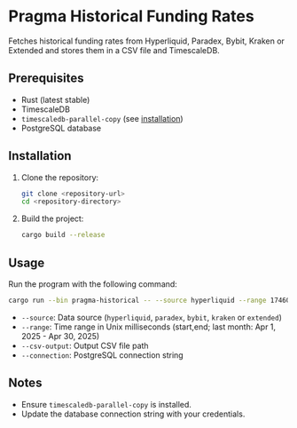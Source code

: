 # Pragma Historical Funding Rates

Fetches historical funding rates from Hyperliquid, Paradex, Bybit, Kraken or Extended and stores them in a CSV file and TimescaleDB.

## Prerequisites
- Rust (latest stable)
- TimescaleDB
- `timescaledb-parallel-copy` (see [installation](https://github.com/timescale/timescaledb-parallel-copy))
- PostgreSQL database

## Installation
1. Clone the repository:
   ```bash
   git clone <repository-url>
   cd <repository-directory>
   ```
2. Build the project:
   ```bash
   cargo build --release
   ```

## Usage
Run the program with the following command:

```bash
cargo run --bin pragma-historical -- --source hyperliquid --range 1746057600000,1748736000000 --csv-output funding_rates.csv --connection postgres://postgres:test-password@0.0.0.0:5432/pragma
```

- `--source`: Data source (`hyperliquid`, `paradex`, `bybit`, `kraken` or `extended`)
- `--range`: Time range in Unix milliseconds (start,end; last month: Apr 1, 2025 - Apr 30, 2025)
- `--csv-output`: Output CSV file path
- `--connection`: PostgreSQL connection string

## Notes
- Ensure `timescaledb-parallel-copy` is installed.
- Update the database connection string with your credentials.